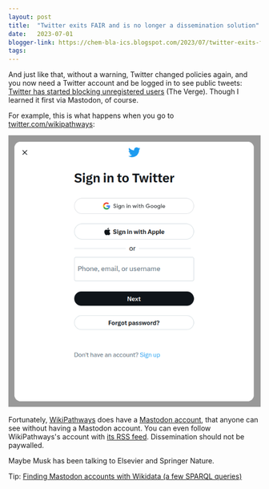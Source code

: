 ```yaml
---
layout: post
title:  "Twitter exits FAIR and is no longer a dissemination solution"
date:   2023-07-01
blogger-link: https://chem-bla-ics.blogspot.com/2023/07/twitter-exits-fair-and-is-no-longer.html
tags:
---
```


And just like that, without a warning, Twitter changed policies again, and you now need a Twitter account and be logged in to see public tweets:
[Twitter has started blocking unregistered users](https://www.theverge.com/2023/6/30/23779764/twitter-blocks-unregistered-users-account-tweets)
(The Verge). Though I learned it first via Mastodon, of course.

For example, this is what happens when you go to [twitter.com/wikipathways](http://twitter.com/wikipathways):

![Screenshot of the Twitter login page.](/assets/images/twitter_login.png)

Fortunately, [WikiPathways](https://wikipathways.org/) does have a [Mastodon account](https://fosstodon.org/@wikipathways),
that anyone can see without having a Mastodon account. You can even follow WikiPathways's account with
[its RSS feed](https://fosstodon.org/@wikipathways.rss). Dissemination should not be paywalled.

Maybe Musk has been talking to Elsevier and Springer Nature.

Tip: [Finding Mastodon accounts with Wikidata (a few SPARQL queries)](https://chem-bla-ics.blogspot.com/2022/11/finding-mastodon-accounts-with-wikidata.html)
